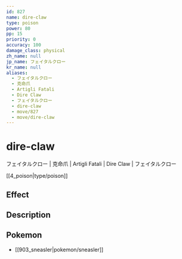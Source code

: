 ```yaml
---
id: 827
name: dire-claw
type: poison
power: 80
pp: 15
priority: 0
accuracy: 100
damage_class: physical
zh_name: null
jp_name: フェイタルクロー
kr_name: null
aliases:
  - フェイタルクロー
  - 克命爪
  - Artigli Fatali
  - Dire Claw
  - フェイタルクロー
  - dire-claw
  - move/827
  - move/dire-claw
---
```

# dire-claw
    
フェイタルクロー | 克命爪 | Artigli Fatali | Dire Claw | フェイタルクロー

[[4_poison|type/poison]]

## Effect



## Description



## Pokemon

- [[903_sneasler|pokemon/sneasler]]

